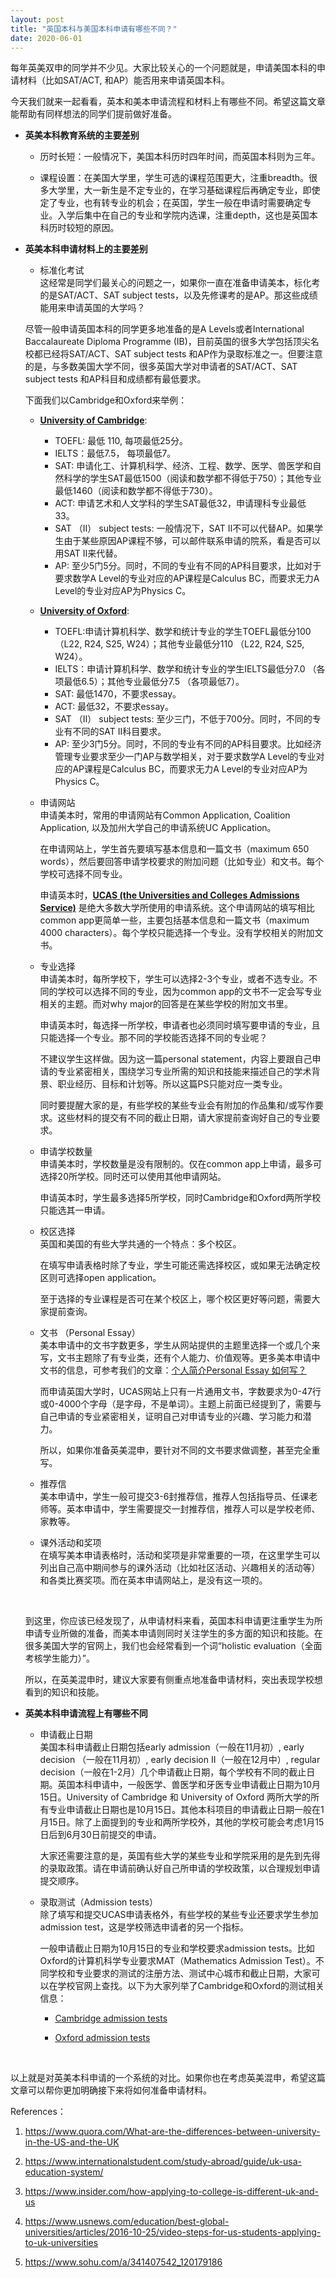```yaml
---
layout: post
title: "英国本科与美国本科申请有哪些不同？"
date: 2020-06-01
---
```


每年英美双申的同学并不少见。大家比较关心的一个问题就是，申请美国本科的申请材料（比如SAT/ACT, 和AP）能否用来申请英国本科。

今天我们就来一起看看，英本和美本申请流程和材料上有哪些不同。希望这篇文章能帮助有同样想法的同学们提前做好准备。

+ **英美本科教育系统的主要差别**

  + 历时长短：一般情况下，美国本科历时四年时间，而英国本科则为三年。

  + 课程设置：在美国大学里，学生可选的课程范围更大，注重breadth。很多大学里，大一新生是不定专业的，在学习基础课程后再确定专业，即使定了专业，也有转专业的机会；在英国，学生一般在申请时需要确定专业。入学后集中在自己的专业和学院内选课，注重depth，这也是英国本科历时较短的原因。

+ **英美本科申请材料上的主要差别**

  + 标准化考试  
  这经常是同学们最关心的问题之一，如果你一直在准备申请美本，标化考的是SAT/ACT、SAT subject tests，以及先修课考的是AP。那这些成绩能用来申请英国的大学吗？

  尽管一般申请英国本科的同学更多地准备的是A Levels或者International Baccalaureate Diploma Programme (IB)，目前英国的很多大学包括顶尖名校都已经将SAT/ACT、SAT subject tests 和AP作为录取标准之一。但要注意的是，与多数美国大学不同，很多英国大学对申请者的SAT/ACT、SAT subject tests 和AP科目和成绩都有最低要求。

  下面我们以Cambridge和Oxford来举例：     
    + **[University of Cambridge](https://www.undergraduate.study.cam.ac.uk/applying/entrance-requirements)**:  
      + TOEFL: 最低 110,  每项最低25分。
      + IELTS：最低7.5， 每项最低7。
      + SAT: 申请化工、计算机科学、经济、工程、数学、医学、兽医学和自然科学的学生SAT最低1500（阅读和数学都不得低于750）；其他专业最低1460（阅读和数学都不得低于730）。
      + ACT: 申请艺术和人文学科的学生SAT最低32，申请理科专业最低33。
      + SAT （II） subject tests: 一般情况下，SAT II不可以代替AP。如果学生由于某些原因AP课程不够，可以邮件联系申请的院系，看是否可以用SAT II来代替。
      + AP: 至少5门5分。同时，不同的专业有不同的AP科目要求，比如对于要求数学A Level的专业对应的AP课程是Calculus BC，而要求无力A Level的专业对应AP为Physics C。

    + **[University of Oxford](http://www.ox.ac.uk/admissions/undergraduate)**:  
      + TOEFL:申请计算机科学、数学和统计专业的学生TOEFL最低分100 （L22, R24, S25, W24）；其他专业最低分110 （L22, R24, S25, W24）。
      + IELTS：申请计算机科学、数学和统计专业的学生IELTS最低分7.0 （各项最低6.5）；其他专业最低分7.5 （各项最低7）。
      + SAT: 最低1470，不要求essay。
      + ACT: 最低32，不要求essay。
      + SAT （II） subject tests: 至少三门，不低于700分。同时，不同的专业有不同的SAT II科目要求。
      + AP: 至少3门5分。同时，不同的专业有不同的AP科目要求。比如经济管理专业要求至少一门AP与数学相关，对于要求数学A Level的专业对应的AP课程是Calculus BC，而要求无力A Level的专业对应AP为Physics C。

  + 申请网站  
    申请美本时，常用的申请网站有Common Application, Coalition Application, 以及加州大学自己的申请系统UC Application。

    在申请网站上，学生首先要填写基本信息和一篇文书（maximum 650 words），然后要回答申请学校要求的附加问题（比如专业）和文书。每个学校可选择不同专业。

    申请英本时，**[UCAS (the Universities and Colleges Admissions Service)](https://www.ucas.com/)** 是绝大多数大学所使用的申请系统。这个申请网站的填写相比common app更简单一些，主要包括基本信息和一篇文书（maximum 4000 characters）。每个学校只能选择一个专业。没有学校相关的附加文书。

  + 专业选择  
    申请美本时，每所学校下，学生可以选择2-3个专业，或者不选专业。不同的学校可以选择不同的专业，因为common app的文书不一定会写专业相关的主题。而对why major的回答是在某些学校的附加文书里。

    申请英本时，每选择一所学校，申请者也必须同时填写要申请的专业，且只能选择一个专业。那不同的学校能否选择不同的专业呢？

    不建议学生这样做。因为这一篇personal statement，内容上要跟自己申请的专业紧密相关，围绕学习专业所需的知识和技能来描述自己的学术背景、职业经历、目标和计划等。所以这篇PS只能对应一类专业。

    同时要提醒大家的是，有些学校的某些专业会有附加的作品集和/或写作要求。这些材料的提交有不同的截止日期，请大家提前查询好自己的专业要求。

  + 申请学校数量  
    申请美本时，学校数量是没有限制的。仅在common app上申请，最多可选择20所学校。同时还可以使用其他申请网站。

    申请英本时，学生最多选择5所学校，同时Cambridge和Oxford两所学校只能选其一申请。

  + 校区选择  
    英国和美国的有些大学共通的一个特点：多个校区。

    在填写申请表格时除了专业，学生可能还需选择校区，或如果无法确定校区则可选择open application。

    至于选择的专业课程是否可在某个校区上，哪个校区更好等问题，需要大家提前查询。

  + 文书 （Personal Essay）  
    美本申请中的文书字数更多，学生从网站提供的主题里选择一个或几个来写，文书主题除了有专业类，还有个人能力、价值观等。更多美本申请中文书的信息，可参考我们的文章：[个人简介Personal Essay 如何写？](http://www.tessay.org/blog/2019/03/02/personalessay)

    而申请英国大学时，UCAS网站上只有一片通用文书，字数要求为0-47行或0-4000个字母（是字母，不是单词）。主题上前面已经提到了，需要与自己申请的专业紧密相关，证明自己对申请专业的兴趣、学习能力和潜力。

    所以，如果你准备英美混申，要针对不同的文书要求做调整，甚至完全重写。

  + 推荐信  
    美本申请中，学生一般可提交3-6封推荐信，推荐人包括指导员、任课老师等。英本申请中，学生需要提交一封推荐信，推荐人可以是学校老师、家教等。

  + 课外活动和奖项  
    在填写美本申请表格时，活动和奖项是非常重要的一项，在这里学生可以列出自己高中期间参与的课外活动（比如社区活动、兴趣相关的活动等）和各类比赛奖项。而在英本申请网站上，是没有这一项的。

  <br>

  到这里，你应该已经发现了，从申请材料来看，英国本科申请更注重学生为所申请专业所做的准备，而美本申请则同时关注学生的多方面的知识和技能。在很多美国大学的官网上，我们也会经常看到一个词“holistic evaluation（全面考核学生能力）”。

  所以，在英美混申时，建议大家要有侧重点地准备申请材料，突出表现学校想看到的知识和技能。

+ **英美本科申请流程上有哪些不同**

  + 申请截止日期  
    美国本科申请截止日期包括early admission（一般在11月初）, early decision （一般在11月初）, early decision II（一般在12月中）, regular decision（一般在1-2月）几个申请截止日期，每个学校有不同的截止日期。英国本科申请中，一般医学、兽医学和牙医专业申请截止日期为10月15日。University of Cambridge 和 University of Oxford 两所大学的所有专业申请截止日期也是10月15日。其他本科项目的申请截止日期一般在1月15日。除了上面提到的专业和两所学校外，其他的学校可能会考虑1月15日后到6月30日前提交的申请。

    大家还需要注意的是，英国有些大学的某些专业和学院采用的是先到先得的录取政策。请在申请前确认好自己所申请的学校政策，以合理规划申请提交顺序。

  + 录取测试（Admission tests）  
    除了填写和提交UCAS申请表格外，有些学校的某些专业还要求学生参加admission test，这是学校筛选申请者的另一个指标。

    一般申请截止日期为10月15日的专业和学校要求admission tests。比如Oxford的计算机科学专业要求MAT（Mathematics Admission Test）。不同学校和专业要求的测试的注册方法、测试中心城市和截止日期，大家可以在学校官网上查找。以下为大家列举了Cambridge和Oxford的测试相关信息：
    + [Cambridge admission tests](https://www.admissionstesting.org/)

    + [Oxford admission tests](http://www.ox.ac.uk/admissions/undergraduate/applying-to-oxford/for-international-students/test-arrangements-international-students)
<br>

以上就是对英美本科申请的一个系统的对比。如果你也在考虑英美混申，希望这篇文章可以帮你更加明确接下来将如何准备申请材料。

References：  
1. https://www.quora.com/What-are-the-differences-between-university-in-the-US-and-the-UK

2. https://www.internationalstudent.com/study-abroad/guide/uk-usa-education-system/

3. https://www.insider.com/how-applying-to-college-is-different-uk-and-us

4. https://www.usnews.com/education/best-global-universities/articles/2016-10-25/video-steps-for-us-students-applying-to-uk-universities

5. https://www.sohu.com/a/341407542_120179186

